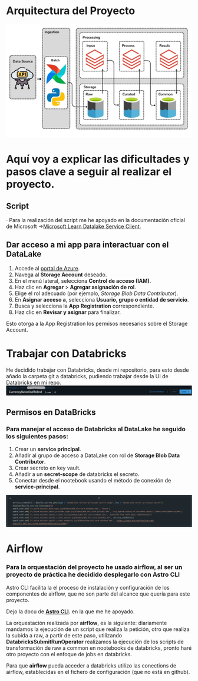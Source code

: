 # Arquitectura del Proyecto
![alt text](img/pipeline_arq_schema.png)

# Aquí voy a explicar las dificultades y pasos clave a seguir al realizar el proyecto.

## Script 
· Para la realización del script me he apoyado en la documentación oficial de Microsoft ->[Microsoft Learn Datalake Service Client](https://learn.microsoft.com/en-us/python/api/overview/azure/storage-file-datalake-readme?view=azure-python).
## Dar acceso a mi app para interactuar con el DataLake

1. Accede al [portal de Azure](https://portal.azure.com/).
2. Navega al **Storage Account** deseado.
3. En el menú lateral, selecciona **Control de acceso (IAM)**.
4. Haz clic en **Agregar** > **Agregar asignación de rol**.
5. Elige el rol adecuado (por ejemplo, *Storage Blob Data Contributor*).
6. En **Asignar acceso a**, selecciona **Usuario, grupo o entidad de servicio**.
7. Busca y selecciona la **App Registration** correspondiente.
8. Haz clic en **Revisar y asignar** para finalizar.

Esto otorga a la App Registration los permisos necesarios sobre el Storage Account.

# Trabajar con Databricks
He decidido trabajar con Databricks, desde mi repositorio, para esto desde añado la carpeta git 
a databricks, pudiendo trabajar desde la UI de Databricks en mi repo.
![alt text](img/image.png)
## Permisos en DataBricks
### Para manejar el acceso de Databricks al DataLake he seguido los siguientes pasos:

1. Crear un **service principal**.
2. Añadir al grupo de acceso a DataLake con rol de **Storage Blob Data Contributor**.
3. Crear secreto en key vault.
4. Añadir a un **secret-scope** de databricks el secreto.
5. Conectar desde el nootebook usando el método de conexión de **service-principal**.

![alt text](img/image-sp-con.png)

# Airflow
### Para la orquestación del proyecto he usado airflow, al ser un proyecto de práctica he decidido desplegarlo con **Astro CLI**
Astro CLI facilita la el proceso de instalación y configuración de los componentes de airflow, que no son parte del alcance que quería para este proyecto.

Dejo la docu de **[Astro CLI](https://www.astronomer.io/docs/astro/cli/overview).** en la que me he apoyado.

La orquestación realizada por **airflow**, es la siguiente: diariamente mandamos la ejecución de un script que realiza la petición, otro que realiza la subida a raw, a partir de este paso, utilizando **DatabricksSubmitRunOperator** realizamos la ejecución de los scripts de transformación de raw a common en nootebooks de databricks, pronto haré otro proyecto con el enfoque de jobs en databricks.

Para que **airflow** pueda acceder a databricks utilizo las conections de airflow, establecidas en el fichero de configuración (que no está en github).



